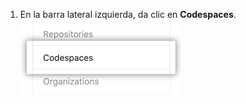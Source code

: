 1. En la barra lateral izquierda, da clic en **Codespaces**. ![Pestaña de Codespaces en la barra lateral de la configuración de usuario](/assets/images/help/settings/codespaces-tab.png)